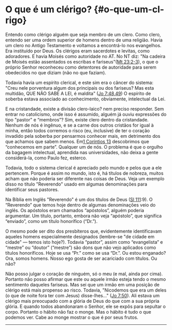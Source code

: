 # O que é um clérigo? {#o-que-um-cl-rigo}

Entendo como clérigo alguém que seja membro de um clero. Como clero, entendo ser uma ordem superior de homens dentro de uma religião. Havia um clero no Antigo Testamento e voltamos a encontrá-lo nos evangelhos. Era instituído por Deus. Os clérigos eram sacerdotes e levitas, como adoradores. E havia Moisés como autoridade no AT. No NT diz: &quot;Na cadeira de Moisés estão assentados os escribas e fariseus&quot;([Mt 23:2-3](http://bibliaonline.com.br/acf/mt/23/2-3)), o que o próprio Senhor reconheceu como detentores de autoridade para serem obedecidos no que diziam (não no que faziam).

Todavia havia um espírito clerical, e este sim era o câncer do sistema: &quot;Creu nele porventura algum dos principais ou dos fariseus? Mas esta multidão, QUE NÃO SABE A LEI, é maldita&quot; ([Jo 7:48,49](http://bibliaonline.com.br/acf/jo/7/48,49)) O espírito de soberba estava associado ao conhecimento, obviamente, intelectual da Lei.

E na cristandade, existe a divisão clero-laico? nem preciso responder. Sem entrar no catolicismo, onde isso é assumido, alguém já ouviu expressões do tipo &quot;pastor&quot; e “membros”? Sim, existe clero dentro da cristandade. Nenhum de nós é ingênuo, e se a carne dos outros cristãos for igual à minha, então todos corremos o risco (eu, inclusive) de ter o coração invadido pela soberba por pensarmos conhecer mais, em detrimento dos que achamos que sabem menos. Em[1 Coríntios 13](http://bibliaonline.com.br/acf/1co/13) descobrimos que “conhecemos em parte”. Qualquer um de nós. O problema é que o orgulho da bagagem intelectual, aprendida nas universidades, não deixa a gente considerá-la, como Paulo fez, esterco.

Todavia, todo o sistema clerical é apreciado pelo mundo e pelos que a ele pertencem. Porque é assim no mundo, isto é, há títulos de nobreza, muitos acham que não poderia ser diferente nas coisas de Deus. Veja um exemplo disso no título &quot;Reverendo&quot; usado em algumas denominações para identificar seus pastores.

Na Bíblia em Inglês &quot;Reverendo&quot; é um dos títulos de Deus ([Sl 111](http://bibliaonline.com.br/acf/sl/11/1):9). O “Reverendo” que temos hoje dentro de algumas denominações veio do inglês. Os apóstolos eram chamados “apóstolos”, alguém poderia argumentar. Um título, portanto, embora não veja “apóstolo”, que significa “enviado”, como um título honorífico (“Dr.”).

O mesmo pode ser dito dos presbíteros que, evidentemente identificavam aqueles homens especialmente designados (lembre-se &quot;de cidade em cidade&quot; — temos isto hoje?). Todavia “pastor”, assim como “evangelista” e “mestre” ou “doutor” (“mestre”) são dons que não vejo aplicados como títulos honoríficos. Hoje se usa “Pr.” como se usa “Dr.”. Ou estou enganado? Ora, somos homens. Nosso ego gosta de ser acariciado com títulos. Ou não?

Não posso julgar o coração de ninguém, só o meu (e mal, ainda por cima). Portanto não posso afirmar que este ou aquele irmão esteja tendo o mesmo sentimento daqueles fariseus. Mas sei que um irmão em uma posição de clérigo está mais propenso ao risco. Todavia, &quot;Nicodemos que era um deles (o que de noite fora ter com Jesus) disse-lhes...&quot; ([Jo 7:50](http://bibliaonline.com.br/acf/jo/7/50)). Ali estava um clérigo mais preocupado com a glória de Deus do que com a sua própria glória. E quando todos abandonaram o Senhor, ele se expôs para sepultar o corpo. Portanto o hábito não faz o monge. Mas o hábito é tudo o que podemos ver. Cabe ao monge mostrar o que é por seus frutos.

*****